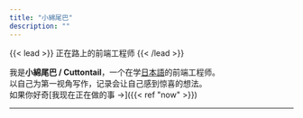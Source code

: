 ```yaml
---
title: "小綿尾巴"
description: ""
---
```


{{< lead >}} 正在路上的前端工程师 {{< /lead >}}

我是**小綿尾巴 / Cuttontail**，一个在学[日本語](https://nihongo.cuttontail.blog/)的前端工程师。  
以自己为第一视角写作，记录会让自己感到惊喜的想法。  
如果你好奇[我现在正在做的事 →]({{< ref "now" >}})

---